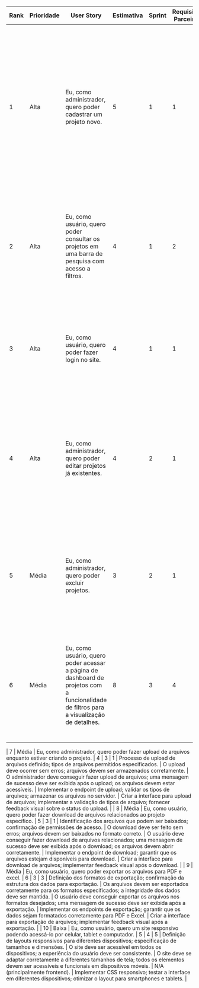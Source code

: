 | Rank | Prioridade | User Story | Estimativa | Sprint | Requisito Parceiro | DoR | DoD | Critérios de Aceitação | Tarefas de Backend | Tarefas de Frontend |
| --- | --- | --- | --- | --- | --- | --- | --- | --- | --- | --- |
| 1 | Alta | Eu, como administrador, quero poder cadastrar um projeto novo. | 5 | 1 | 1 | A definição e validação do endpoint para criação, o planejamento da interface do formulário e a clareza nos critérios de validação dos dados. | O projeto deve ser criado com todos os campos preenchidos corretamente; a validação de dados deve ocorrer no frontend e backend; os dados devem ser armazenados corretamente no banco de dados; os testes automatizados de criação de projeto devem passar. | O projeto deve ser cadastrado com nome, descrição e demais detalhes; o sistema deve exibir uma mensagem de sucesso após o cadastro; o projeto cadastrado deve aparecer na lista de projetos. | Implementar o endpoint para criação de projetos, validar os campos obrigatórios no servidor, garantir o retorno de sucesso ou erro.| Criar o formulário de cadastro de projetos, validar os campos no frontend antes de enviar, implementar feedback visual de sucesso ou erro. |
| 2 | Alta | Eu, como usuário, quero poder consultar os projetos em uma barra de pesquisa com acesso a filtros. | 4 | 1 | 2 | Definição dos filtros, como nome e data de criação; documentação do endpoint de pesquisa. | A barra de pesquisa deve funcionar corretamente; os filtros aplicados devem retornar resultados precisos; a lista de projetos exibida deve estar atualizada. | O usuário deve ser capaz de filtrar projetos por nome e data; os resultados devem corresponder aos filtros aplicados; a pesquisa deve ocorrer em tempo real. | Implementar o endpoint de busca de projetos com filtros; garantir que a consulta ao banco de dados retorne os resultados corretos. |  Criar a barra de pesquisa com filtros visíveis; implementar a lógica de busca em tempo real; atualizar a lista de projetos exibida. |
| 3 | Alta | Eu, como usuário, quero poder fazer login no site. | 4 | 1 | 1 | Requisitos de autenticação definidos; integração com o sistema de usuários clara. | O login deve funcionar corretamente; as credenciais devem ser validadas; o usuário deve ser redirecionado após o login. | O usuário deve poder fazer login com e-mail e senha; erros de login devem ser tratados; o sistema deve manter a sessão do usuário. | Implementar o endpoint de login; validar as credenciais; gerenciar a sessão do usuário. | Criar o formulário de login; implementar a validação de campos; exibir mensagens de erro adequadas. |  
| 4 | Alta | Eu, como administrador, quero poder editar projetos já existentes. | 4 | 2 | 1 | Definição do fluxo de edição; validação dos dados que podem ser alterados. | Os projetos devem poder ser editados corretamente; as alterações devem ser salvas no banco de dados. | O administrador deve poder modificar todos os campos do projeto; as alterações devem ser refletidas na lista de projetos; uma mensagem de sucesso deve ser exibida após a edição. | Implementar o endpoint de edição de projetos; validar as alterações. | Criar a interface de edição; preencher os campos com as informações atuais do projeto; implementar feedback visual após a edição. |
| 5 | Média | Eu, como administrador, quero poder excluir projetos. | 3 | 2 | 1 | Processo de exclusão claramente definido; confirmação da exclusão requerida. | O projeto deve ser excluído corretamente; a lista de projetos deve ser atualizada após a exclusão. | O administrador deve ser capaz de excluir um projeto; uma mensagem de confirmação deve ser exibida; a lista deve refletir a exclusão. | Implementar o endpoint de exclusão de projetos; validar a exclusão. | Criar a interface de confirmação de exclusão; implementar feedback visual após a exclusão. |
| 6 | Média | Eu, como usuário, quero poder acessar a página de dashboard de projetos com a funcionalidade de filtros para a visualização de detalhes. | 8 | 3 | 4 | Definição da estrutura da página de dashboard; identificação dos filtros a serem implementados. | A página de dashboard deve carregar corretamente; os filtros devem aplicar-se sem erro; os detalhes dos projetos devem ser exibidos corretamente. | O usuário deve conseguir acessar a página de dashboard; todos os projetos devem ser exibidos com detalhes; a filtragem deve ser intuitiva e funcional. | Implementar o endpoint para obter dados da dashboard; garantir que os dados estejam formatados corretamente. | Criar a interface da página de dashboard; implementar os filtros; garantir que os detalhes dos projetos sejam exibidos corretamente. |

| 7 | Média | Eu, como administrador, quero poder fazer upload de arquivos enquanto estiver criando o projeto. | 4 | 3 | 1 | Processo de upload de arquivos definido; tipos de arquivos permitidos especificados. | O upload deve ocorrer sem erros; arquivos devem ser armazenados corretamente. | O administrador deve conseguir fazer upload de arquivos; uma mensagem de sucesso deve ser exibida após o upload; os arquivos devem estar acessíveis. | Implementar o endpoint de upload; validar os tipos de arquivos; armazenar os arquivos no servidor. | Criar a interface para upload de arquivos; implementar a validação de tipos de arquivo; fornecer feedback visual sobre o status do upload. |
| 8 | Média | Eu, como usuário, quero poder fazer download de arquivos relacionados ao projeto específico. | 5 | 3 | 1 | Identificação dos arquivos que podem ser baixados; confirmação de permissões de acesso. | O download deve ser feito sem erros; arquivos devem ser baixados no formato correto. | O usuário deve conseguir fazer download de arquivos relacionados; uma mensagem de sucesso deve ser exibida após o download; os arquivos devem abrir corretamente. | Implementar o endpoint de download; garantir que os arquivos estejam disponíveis para download. | Criar a interface para download de arquivos; implementar feedback visual após o download. |
| 9 | Média | Eu, como usuário, quero poder exportar os arquivos para PDF e excel. | 6 | 3 | 3 | Definição dos formatos de exportação; confirmação da estrutura dos dados para exportação. | Os arquivos devem ser exportados corretamente para os formatos especificados; a integridade dos dados deve ser mantida. | O usuário deve conseguir exportar os arquivos nos formatos desejados; uma mensagem de sucesso deve ser exibida após a exportação. | Implementar os endpoints de exportação; garantir que os dados sejam formatados corretamente para PDF e Excel. | Criar a interface para exportação de arquivos; implementar feedback visual após a exportação. |
| 10 | Baixa | Eu, como usuário, quero um site responsivo podendo acessá-lo por celular, tablet e computador. | 5 | 4 | 5 | Definição de layouts responsivos para diferentes dispositivos; especificação de tamanhos e dimensões. | O site deve ser acessível em todos os dispositivos; a experiência do usuário deve ser consistente. | O site deve se adaptar corretamente a diferentes tamanhos de tela; todos os elementos devem ser acessíveis e funcionais em dispositivos móveis. | N/A (principalmente frontend). |  Implementar CSS responsivo; testar a interface em diferentes dispositivos; otimizar o layout para smartphones e tablets. |